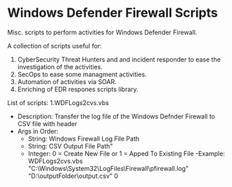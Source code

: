 # Windows Defender Firewall Scripts
Misc. scripts to perform activities for Windows Defender Firewall.

A collection of scripts useful for: 
1. CyberSecurity Threat Hunters and and incident responder to ease the investigation of the activities.
2. SecOps to ease some managment activities.
3. Automation of activities via SOAR.
4. Enriching of EDR respones scripts library. 


List of scripts:
1.WDFLogs2cvs.vbs
- Description: Transfer the log file of the Windows Defnder Firewall to CSV file with header
- Args in Order:
  - String: Windows Firewall Log File Path 
  - String: CSV Output File Path" 
  - Integer: 0 = Create New File or 1 = Apped To Existing File
 -Example: WDFLogs2cvs.vbs "C:\Windows\System32\LogFiles\Firewall\pfirewall.log" "D:\outputFolder\output.csv" 0
